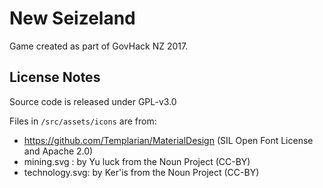 # New Seizeland

Game created as part of GovHack NZ 2017.

## License Notes

Source code is released under GPL-v3.0

Files in `/src/assets/icons` are from:
- https://github.com/Templarian/MaterialDesign (SIL Open Font License and Apache 2.0)
- mining.svg : by Yu luck from the Noun Project (CC-BY)
- technology.svg: by Ker'is from the Noun Project (CC-BY)
